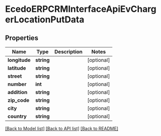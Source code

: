 # EcedoERPCRMInterfaceApiEvChargerLocationPutData

## Properties
Name | Type | Description | Notes
------------ | ------------- | ------------- | -------------
**longitude** | **string** |  | [optional] 
**latitude** | **string** |  | [optional] 
**street** | **string** |  | [optional] 
**number** | **int** |  | [optional] 
**addition** | **string** |  | [optional] 
**zip_code** | **string** |  | [optional] 
**city** | **string** |  | [optional] 
**country** | **string** |  | [optional] 

[[Back to Model list]](../README.md#documentation-for-models) [[Back to API list]](../README.md#documentation-for-api-endpoints) [[Back to README]](../README.md)


